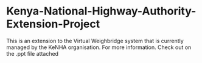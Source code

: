 # Kenya-National-Highway-Authority-Extension-Project
This is an extension to the Virtual Weighbridge system that is currently managed by the KeNHA organisation.
For more information. 
Check out on the .ppt file attached 
